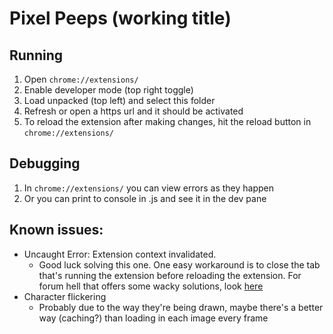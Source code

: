 # Pixel Peeps (working title)

## Running
1. Open `chrome://extensions/`
2. Enable developer mode (top right toggle)
3. Load unpacked (top left) and select this folder
4. Refresh or open a https url and it should be activated
5. To reload the extension after making changes, hit the reload button in `chrome://extensions/`

## Debugging
1. In `chrome://extensions/` you can view errors as they happen
2. Or you can print to console in .js and see it in the dev pane

## Known issues:
- Uncaught Error: Extension context invalidated.
  - Good luck solving this one. One easy workaround is to close the tab that's running the extension before reloading the extension. For forum hell that offers some wacky solutions, look [here](https://stackoverflow.com/questions/53939205/how-to-avoid-extension-context-invalidated-errors-when-messaging-after-an-exte)
- Character flickering
  - Probably due to the way they're being drawn, maybe there's a better way (caching?) than loading in each image every frame
